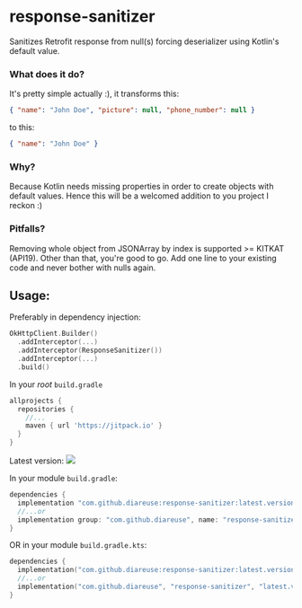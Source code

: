 # response-sanitizer
Sanitizes Retrofit response from null(s) forcing deserializer using Kotlin's default value.

### What does it do?

It's pretty simple actually :), it transforms this:

```json
{ "name": "John Doe", "picture": null, "phone_number": null }
```

to this:

```json
{ "name": "John Doe" }
```

### Why?

Because Kotlin needs missing properties in order to create objects with default values. Hence this will be a welcomed addition to you project I reckon :)

### Pitfalls?

Removing whole object from JSONArray by index is supported >= KITKAT (API19). Other than that, you're good to go. Add one line to your existing code and never bother with nulls again.

## Usage:

Preferably in dependency injection:

```kotlin
OkHttpClient.Builder()
  .addInterceptor(...)
  .addInterceptor(ResponseSanitizer())
  .addInterceptor(...)
  .build()
```

In your *root* `build.gradle`

```groovy
allprojects {
  repositories {
    //...
    maven { url 'https://jitpack.io' }
  }
}
```

Latest version: [![](https://jitpack.io/v/diareuse/response-sanitizer.svg)](https://jitpack.io/#diareuse/response-sanitizer)

In your module `build.gradle`:

```groovy
dependencies {
  implementation "com.github.diareuse:response-sanitizer:latest.version"
  //...or
  implementation group: "com.github.diareuse", name: "response-sanitizer", version: "latest.version"
}
```

OR in your module `build.gradle.kts`:

```kotlin
dependencies {
  implementation("com.github.diareuse:response-sanitizer:latest.version")
  //...or
  implementation("com.github.diareuse", "response-sanitizer", "latest.version")
}
```
